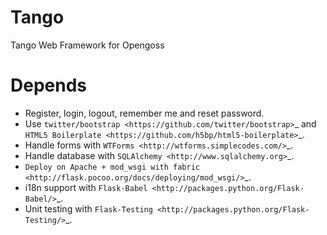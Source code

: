 Tango
========

Tango Web Framework for Opengoss

Depends
========

- Register, login, logout, remember me and reset password.
- Use `twitter/bootstrap <https://github.com/twitter/bootstrap>`_ and `HTML5 Boilerplate <https://github.com/h5bp/html5-boilerplate>`_.
- Handle forms with `WTForms <http://wtforms.simplecodes.com/>`_.
- Handle database with `SQLAlchemy <http://www.sqlalchemy.org>`_.
- `Deploy on Apache + mod_wsgi with fabric <http://flask.pocoo.org/docs/deploying/mod_wsgi/>`_.
- i18n support with `Flask-Babel <http://packages.python.org/Flask-Babel/>`_.
- Unit testing with `Flask-Testing <http://packages.python.org/Flask-Testing/>`_.


